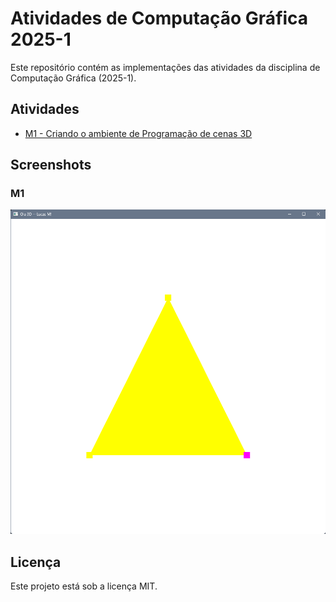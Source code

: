 # Atividades de Computação Gráfica 2025-1

Este repositório contém as implementações das atividades da disciplina de Computação Gráfica (2025-1).

## Atividades

- [M1 - Criando o ambiente de Programação de cenas 3D](RESULTM1.md)

## Screenshots

### M1

![M1](screenshots/M1.png)

## Licença

Este projeto está sob a licença MIT.
